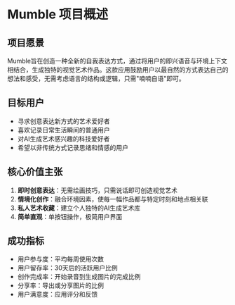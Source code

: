 # Mumble 项目概述

## 项目愿景

Mumble旨在创造一种全新的自我表达方式，通过将用户的即兴语音与环境上下文相结合，生成独特的视觉艺术作品。这款应用鼓励用户以最自然的方式表达自己的想法和感受，无需考虑语言的结构或逻辑，只需"喃喃自语"即可。

## 目标用户

- 寻求创意表达新方式的艺术爱好者
- 喜欢记录日常生活瞬间的普通用户
- 对AI生成艺术感兴趣的科技爱好者
- 希望以非传统方式记录思绪和情感的用户

## 核心价值主张

1. **即时创意表达**：无需绘画技巧，只需说话即可创造视觉艺术
2. **情境化创作**：融合环境因素，使每一幅作品都与特定时刻和地点相关联
3. **私人艺术收藏**：建立个人独特的AI生成艺术库
4. **简单直观**：单按钮操作，极简用户界面

## 成功指标

- 用户参与度：平均每周使用次数
- 用户留存率：30天后的活跃用户比例
- 创作完成率：开始录音到生成图片的完成比例
- 分享率：导出或分享图片的比例
- 用户满意度：应用评分和反馈
